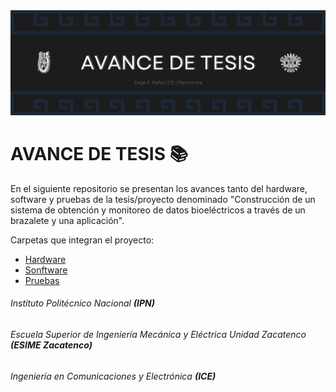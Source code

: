 <div>
    <img src="IMGS/Banner.png" />
</div>

# AVANCE DE TESIS :books:
En el siguiente repositorio se presentan los avances tanto del hardware, software y pruebas de la tesis/proyecto denominado "Construcción de un sistema de obtención y monitoreo de datos bioeléctricos a través de un brazalete y una aplicación".

Carpetas que integran el proyecto:
<ul>
    <li><a href="HARDWARE/Hardware.md">Hardware</a></li>
    <li><a href="SOFTWARE/Software.md">Sonftware</a></li>
    <li><a href="PRUEBAS/Pruebas.md">Pruebas</a></li>
</ul>

###### Instituto Politécnico Nacional <b><i>(IPN)</i></b>
###### Escuela Superior de Ingeniería Mecánica y Eléctrica Unidad Zacatenco <b><i>(ESIME Zacatenco)</i></b>
###### Ingeniería en Comunicaciones y Electrónica <b><i>(ICE)</i></b>